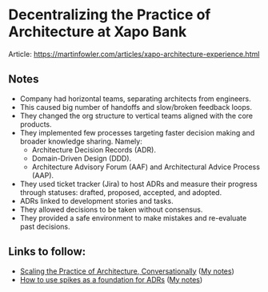# Decentralizing the Practice of Architecture at Xapo Bank

Article: <https://martinfowler.com/articles/xapo-architecture-experience.html>

## Notes

- Company had horizontal teams, separating architects from engineers.
- This caused big number of handoffs and slow/broken feedback loops.
- They changed the org structure to vertical teams aligned with the core products.
- They implemented few processes targeting faster decision making and broader knowledge sharing.  Namely: 
    - Architecture Decision Records (ADR).
    - Domain-Driven Design (DDD).
    - Architecture Advisory Forum (AAF) and Architectural Advice Process (AAP).
- They used ticket tracker (Jira) to host ADRs and measure their progress through statuses: drafted, proposed, accepted, and adopted.
- ADRs linked to development stories and tasks.
- They allowed decisions to be taken without consensus.
- They provided a safe environment to make mistakes and re-evaluate past decisions.

## Links to follow:
- [Scaling the Practice of Architecture, Conversationally](https://martinfowler.com/articles/scaling-architecture-conversationally.html) ([My notes](02_advice_process.md))
- [How to use spikes as a foundation for ADRs](https://medium.com/@cat-mo/how-to-use-spikes-as-a-foundation-for-adrs-92bc1617617b) ([My notes](04_spikes.md))
